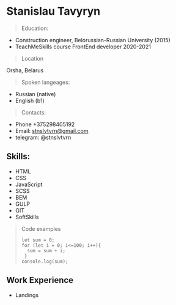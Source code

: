# Stanislau Tavyryn

> Education:

* Сonstruction engineer, Belorussian-Russian University (2015)
* TeachMeSkills course FrontEnd developer 2020-2021

> Location

Orsha, Belarus

> Spoken langeages:

* Russian (native)
* English (b1)

> Contacts:

* Phone +375298405192
* Email: stnslvtvrn@gmail.com
* telegram: @stnslvtvrn

## Skills:

* HTML
* CSS
* JavaScript
* SCSS
* BEM
* GULP 
* GIT
* SoftSkills

> Code examples 
> ``` 
> let sum = 0;
> for (let i = 0; i<=100; i++){
>   sum = sum + i;
>  }
> console.log(sum);
> ```

## Work Experience

* Landings
